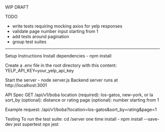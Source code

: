 WIP DRAFT 

TODO 
- write tests requiring mocking axios for yelp responses 
- validate page number input starting from 1 
- add tests around pagination
- group test suites 
---

Setup Instructions
Install dependencies - npm install

Create a .env file in the root directory with this content:
YELP_API_KEY=your_yelp_api_key

Start the server - node server.js
Backend server runs at http://localhost:3001

API Spec
GET /api/v1/boba
location (required): los-gatos, new-york, or la
sort_by (optional): distance or rating
page (optional): number starting from 1

Example request: /api/v1/boba?location=los-gatos&sort_by=rating&page=1

Testing
To run the test suite:
cd /server
one time install - npm install --save-dev jest supertest
npx jest